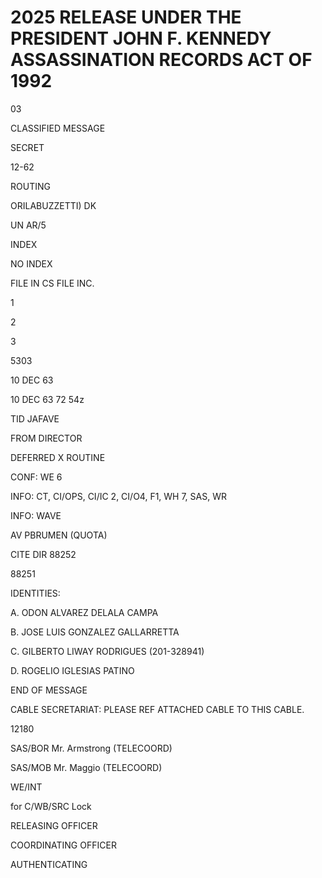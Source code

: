 # 2025 RELEASE UNDER THE PRESIDENT JOHN F. KENNEDY ASSASSINATION RECORDS ACT OF 1992

03

CLASSIFIED MESSAGE

SECRET

12-62

ROUTING

ORILABUZZETTI) DK

UN AR/5

INDEX

NO INDEX

FILE IN CS FILE INC.

1

2

3

5303

10 DEC 63

10 DEC 63 72 54z

TID JAFAVE

FROM DIRECTOR

DEFERRED
X ROUTINE

CONF: WE 6

INFO: CT, CI/OPS, CI/IC 2, CI/O4, F1, WH 7, SAS, WR

INFO: WAVE

AV PBRUMEN (QUOTA)

CITE DIR 88252

88251

IDENTITIES:

A. ODON ALVAREZ DELALA CAMPA

B. JOSE LUIS GONZALEZ GALLARRETTA

C. GILBERTO LIWAY RODRIGUES (201-328941)

D. ROGELIO IGLESIAS PATINO

END OF MESSAGE

CABLE SECRETARIAT: PLEASE REF ATTACHED CABLE TO THIS CABLE.

12180

SAS/BOR Mr. Armstrong (TELECOORD)

SAS/MOB Mr. Maggio (TELECOORD)

WE/INT

for C/WB/SRC Lock

RELEASING OFFICER

COORDINATING OFFICER

AUTHENTICATING
